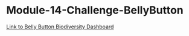 # Module-14-Challenge-BellyButton



<a href="https://HikmetYigit34.github.io/Module-14-Challenge-BellyButton" >Link to Belly Button Biodiversity Dashboard</a>